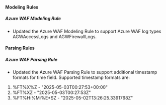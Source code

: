 #### Modeling Rules

##### Azure WAF Modeling Rule

- Updated the Azure WAF Modeling Rule to support Azure WAF log types AGWAccessLogs and AGWFirewallLogs.

#### Parsing Rules

##### Azure WAF Parsing Rule

- Updated the Azure WAF Parsing Rule to support additional timestamp formats for time field.
Supported timestamp formats are:
1. %FT%X%Z - "2025-05-03T00:27:53+00:00"
2. %FT%XZ - "2025-05-03T00:27:53Z"
3. %FT%H:%M:%E*SZ - "2025-05-02T13:26:25.3391768Z"